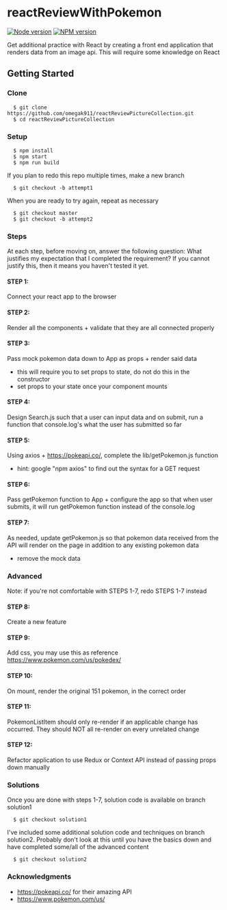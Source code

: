 # reactReviewWithPokemon

[![Node version](https://img.shields.io/badge/node-v8.12.0-blue.svg)](http://nodejs.org/download/)
[![NPM version](https://img.shields.io/badge/npm-6.4.1-blue.svg)](https://www.npmjs.com/get-npm/)

Get additional practice with React by creating a front end application that renders data from an image api.  This will require some knowledge on React

## Getting Started

### Clone
```
  $ git clone https://github.com/omegak911/reactReviewPictureCollection.git
  $ cd reactReviewPictureCollection
```

### Setup
```
  $ npm install
  $ npm start
  $ npm run build
```

If you plan to redo this repo multiple times, make a new branch
```
  $ git checkout -b attempt1
```

When you are ready to try again, repeat as necessary
```
  $ git checkout master
  $ git checkout -b attempt2
```

### Steps
At each step, before moving on, answer the following question: What justifies my expectation that I completed the requirement?  If you cannot justify this, then it means you haven't tested it yet.

#### STEP 1: 
Connect your react app to the browser

#### STEP 2: 
Render all the components + validate that they are all connected properly

#### STEP 3: 
Pass mock pokemon data down to App as props + render said data
  * this will require you to set props to state, do not do this in the constructor
  * set props to your state once your component mounts

#### STEP 4: 
Design Search.js such that a user can input data and on submit, run a function that console.log's what the user has submitted so far

#### STEP 5: 
Using axios + https://pokeapi.co/, complete the lib/getPokemon.js function
  * hint: google "npm axios" to find out the syntax for a GET request

#### STEP 6: 
Pass getPokemon function to App + configure the app so that when user submits, it will run getPokemon function instead of the console.log

#### STEP 7: 
As needed, update getPokemon.js so that pokemon data received from the API will render on the page in addition to any existing pokemon data
  * remove the mock data

### Advanced
Note: if you're not comfortable with STEPS 1-7, redo STEPS 1-7 instead

#### STEP 8: 
Create a new feature

#### STEP 9: 
Add css, you may use this as reference https://www.pokemon.com/us/pokedex/

#### STEP 10: 
On mount, render the original 151 pokemon, in the correct order

#### STEP 11:
PokemonListItem should only re-render if an applicable change has occurred.  They should NOT all re-render on every unrelated change

#### STEP 12: 
Refactor application to use Redux or Context API instead of passing props down manually

### Solutions
Once you are done with steps 1-7, solution code is available on branch solution1
```
  $ git checkout solution1
```

I've included some additional solution code and techniques on branch solution2.  Probably don't look at this until you have the basics down and have completed some/all of the advanced content
```
  $ git checkout solution2
```

### Acknowledgments
 * https://pokeapi.co/ for their amazing API
 * https://www.pokemon.com/us/